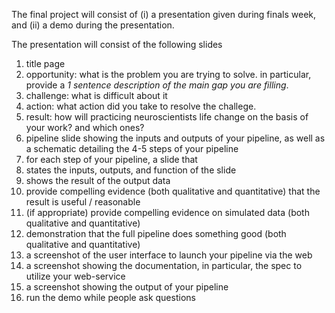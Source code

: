 The final project will consist of (i) a presentation given during finals week, and (ii) a demo during the presentation.  


The presentation will consist of the following slides

1. title page
2. opportunity: what is the problem you are trying to solve.  in particular, provide a *1 sentence description of the main gap you are filling*.
3. challenge: what is difficult about it
4. action: what action did you take to resolve the challege.
5. result: how will practicing neuroscientists life change on the basis of your work? and which ones?
6. pipeline slide showing the inputs and outputs of your pipeline, as well as a schematic detailing the 4-5 steps of your pipeline
7. for each step of your pipeline, a slide that
  1. states the inputs, outputs, and function of the slide
  1. shows the result of the output data
  1. provide compelling evidence (both qualitative and quantitative) that the result is useful / reasonable
  1. (if appropriate) provide compelling evidence on simulated data (both qualitative and quantitative)
8. demonstration that the full pipeline does something good (both qualitative and quantitative)
9. a screenshot of the user interface to launch your pipeline via the web
10. a screenshot showing the documentation, in particular, the spec to utilize your web-service
11. a screenshot showing the output of your pipeline
12. run the demo while people ask questions
